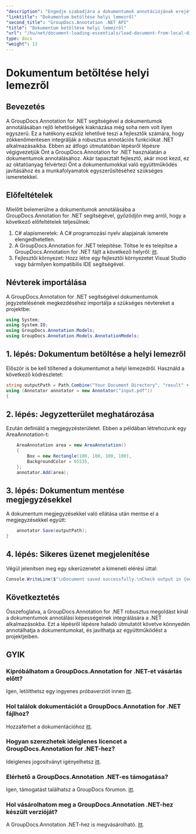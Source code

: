 ```yaml
---
"description": "Engedje szabadjára a dokumentumok annotációjának erejét a GroupDocs.Annotation for .NET segítségével. Zökkenőmentesen integrálhatja a annotációs funkciókat .NET alkalmazásaiba."
"linktitle": "Dokumentum betöltése helyi lemezről"
"second_title": "GroupDocs.Annotation .NET API"
"title": "Dokumentum betöltése helyi lemezről"
"url": "/hu/net/document-loading-essentials/load-document-from-local-disk/"
type: docs
"weight": 13
---
```


# Dokumentum betöltése helyi lemezről

## Bevezetés
A GroupDocs.Annotation for .NET segítségével a dokumentumok annotálásában rejlő lehetőségek kiaknázása még soha nem volt ilyen egyszerű. Ez a hatékony eszköz lehetővé teszi a fejlesztők számára, hogy zökkenőmentesen integrálják a robusztus annotációs funkciókat .NET alkalmazásaikba. Ebben az átfogó útmutatóban lépésről lépésre végigvezetjük Önt a GroupDocs.Annotation for .NET használatán a dokumentumok annotálásához. Akár tapasztalt fejlesztő, akár most kezd, ez az oktatóanyag felvértezi Önt a dokumentumokkal való együttműködés javításához és a munkafolyamatok egyszerűsítéséhez szükséges ismeretekkel.
## Előfeltételek
Mielőtt belemerülne a dokumentumok annotálásába a GroupDocs.Annotation for .NET segítségével, győződjön meg arról, hogy a következő előfeltételek teljesülnek:
1. C# alapismeretek: A C# programozási nyelv alapjainak ismerete elengedhetetlen.
2. A GroupDocs.Annotation for .NET telepítése: Töltse le és telepítse a GroupDocs.Annotation for .NET fájlt a következő helyről: [itt](https://releases.groupdocs.com/annotation/net/).
3. Fejlesztői környezet: Hozz létre egy fejlesztői környezetet Visual Studio vagy bármilyen kompatibilis IDE segítségével.

## Névterek importálása
A GroupDocs.Annotation for .NET segítségével dokumentumok jegyzetelésének megkezdéséhez importálja a szükséges névtereket a projektbe:
```csharp
using System;
using System.IO;
using GroupDocs.Annotation.Models;
using GroupDocs.Annotation.Models.AnnotationModels;
```

## 1. lépés: Dokumentum betöltése a helyi lemezről
Először is be kell töltened a dokumentumot a helyi lemezedről. Használd a következő kódrészletet:
```csharp
string outputPath = Path.Combine("Your Document Directory", "result" + Path.GetExtension("input.pdf"));
using (Annotator annotator = new Annotator("input.pdf"))
{
```
## 2. lépés: Jegyzetterület meghatározása
Ezután definiáld a megjegyzésterületet. Ebben a példában létrehozunk egy AreaAnnotation-t:
```csharp
    AreaAnnotation area = new AreaAnnotation()
    {
        Box = new Rectangle(100, 100, 100, 100),
        BackgroundColor = 65535,
    };
    annotator.Add(area);
```
## 3. lépés: Dokumentum mentése megjegyzésekkel
A dokumentum megjegyzésekkel való ellátása után mentse el a megjegyzésekkel együtt:
```csharp
    annotator.Save(outputPath);
}
```
## 4. lépés: Sikeres üzenet megjelenítése
Végül jelenítsen meg egy sikerüzenetet a kimeneti elérési úttal:
```csharp
Console.WriteLine($"\nDocument saved successfully.\nCheck output in {outputPath}.");
```

## Következtetés
Összefoglalva, a GroupDocs.Annotation for .NET robusztus megoldást kínál a dokumentumok annotálási képességeinek integrálására a .NET alkalmazásokba. Ezt a lépésről lépésre haladó útmutatót követve könnyedén annotálhatja a dokumentumokat, és javíthatja az együttműködést a projektjeiben.
## GYIK
### Kipróbálhatom a GroupDocs.Annotation for .NET-et vásárlás előtt?
Igen, letölthetsz egy ingyenes próbaverziót innen [itt](https://releases.groupdocs.com/).
### Hol találok dokumentációt a GroupDocs.Annotation for .NET fájlhoz?
Hozzáférhet a dokumentációhoz [itt](https://tutorials.groupdocs.com/annotation/net/).
### Hogyan szerezhetek ideiglenes licencet a GroupDocs.Annotation for .NET-hez?
Ideiglenes jogosítványt igényelhetsz [itt](https://purchase.groupdocs.com/temporary-license/).
### Elérhető a GroupDocs.Annotation .NET-es támogatása?
Igen, támogatást találhatsz a GroupDocs fórumon. [itt](https://forum.groupdocs.com/c/annotation/10).
### Hol vásárolhatom meg a GroupDocs.Annotation .NET-hez készült verzióját?
A GroupDocs.Annotation .NET-hez is megvásárolható. [itt](https://purchase.groupdocs.com/buy).